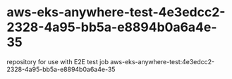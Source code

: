 # aws-eks-anywhere-test-4e3edcc2-2328-4a95-bb5a-e8894b0a6a4e-35
repository for use with E2E test job aws-eks-anywhere-test:4e3edcc2-2328-4a95-bb5a-e8894b0a6a4e-35
